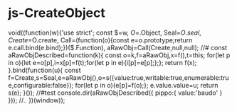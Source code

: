 # js-CreateObject

void((function(w){'use strict';
 const $=w,
 $O=$.Object,
 Seal=$O.seal,
 Create=$O.create,
 Call=(function(o){const e=o.prototype;return e.call.bind(e.bind);})($.Function),
 aRawObj=Call(Create,null,null);
 //#
 const aRawObjDescribed=function(k){
	const o=k,f=aRawObj,x=f(),t=this;
	for(let p in o){let e=o[p],i=x[p]=f(t);for(let p in e){i[p]=e[p];};};
	return f(x);
 }.bind(function(u){
	const f=Create,s=Seal,e=aRawObj(),o=s({value:true,writable:true,enumerable:true,configurable:false});
	for(let p in o){e[p]=f(o);};
	e.value.value=u;
	return s(e);
 }());
 //#test
 console.dir(aRawObjDescribed({
	pippo:{
	 value:'baudo'
	}
 }));
 //..
})(window));
